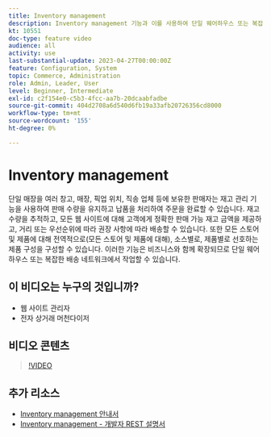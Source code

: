 ```yaml
---
title: Inventory management
description: Inventory management 기능과 이를 사용하여 단일 웨어하우스 또는 복잡한 배송 네트워크에서 작업하는 방법에 대해 알아봅니다.
kt: 10551
doc-type: feature video
audience: all
activity: use
last-substantial-update: 2023-04-27T00:00:00Z
feature: Configuration, System
topic: Commerce, Administration
role: Admin, Leader, User
level: Beginner, Intermediate
exl-id: c2f154e0-c5b3-4fcc-aa7b-20dcaabfadbe
source-git-commit: 404d2708a6d540d6fb19a33afb20726356cd8000
workflow-type: tm+mt
source-wordcount: '155'
ht-degree: 0%

---
```


# Inventory management

단일 매장을 여러 창고, 매장, 픽업 위치, 직송 업체 등에 보유한 판매자는 재고 관리 기능을 사용하여 판매 수량을 유지하고 납품을 처리하여 주문을 완료할 수 있습니다. 재고 수량을 추적하고, 모든 웹 사이트에 대해 고객에게 정확한 판매 가능 재고 금액을 제공하고, 거리 또는 우선순위에 따라 권장 사항에 따라 배송할 수 있습니다. 또한 모든 스토어 및 제품에 대해 전역적으로(모든 스토어 및 제품에 대해), 소스별로, 제품별로 선호하는 제품 구성을 구성할 수 있습니다. 이러한 기능은 비즈니스와 함께 확장되므로 단일 웨어하우스 또는 복잡한 배송 네트워크에서 작업할 수 있습니다.

## 이 비디오는 누구의 것입니까?

- 웹 사이트 관리자
- 전자 상거래 머천다이저

## 비디오 콘텐츠

>[!VIDEO](https://video.tv.adobe.com/v/343748?quality=12&learn=on)

## 추가 리소스

- [Inventory management 안내서](https://experienceleague.adobe.com/docs/commerce-admin/inventory/introduction.html)
- [Inventory management - 개발자 REST 설명서](https://developer.adobe.com/commerce/webapi/rest/inventory/)
